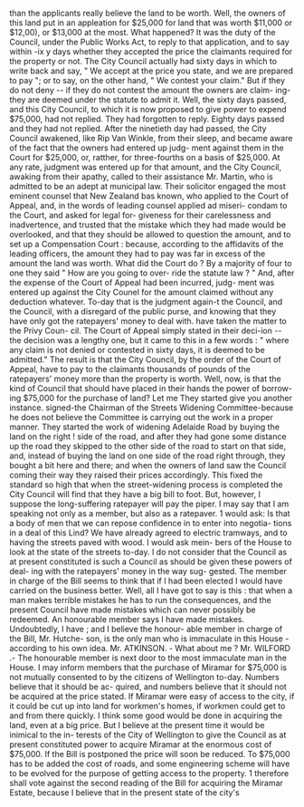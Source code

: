 than the applicants really believe the land to be worth. Well, the owners of this land put in an appleation for $25,000 for land that was worth $11,000 or $12,00), or $13,000 at the most. What happened? It was the duty of the Council, under the Public Works Act, to reply to that application, and to say within -ix y days whether they accepted the price the claimants required for the property or not. The City Council actually had sixty days in which to write back and say, " We accept at the price you state, and we are prepared to pay "; or to say, on the other hand, " We contest your claim." But if they do not deny -- if they do not contest the amount the owners are claim- ing-they are deemed under the statute to admit it. Well, the sixty days passed, and this City Council, to which it is now proposed to give power to expend $75,000, had not replied. They had forgotten to reply. Eighty days passed and they had not replied. After the ninetieth day had passed, the City Council awakened, like Rip Van Winkle, from their sleep, and became aware of the fact that the owners had entered up judg- ment against them in the Court for $25,000, or, ratther, for three-fourths on a basis of $25,000. At any rate, judgment was entered up for that amount, and the City Council, awaking from their apathy, called to their assistance Mr. Martin, who is admitted to be an adept at municipal law. Their solicitor engaged the most eminent counsel that New Zealand bas known, who applied to the Court of Appeal, and, in the words of leading counsel applied ad miseri- condam to the Court, and asked for legal for- giveness for their carelessness and inadvertence, and trusted that the mistake which they had made would be overlooked, and that they should be allowed to question the amount, and to set up a Compensation Court : because, according to the affidavits of the leading officers, the amount they had to pay was far in excess of the amount the land was worth. What did the Court do ? By a majority of four to one they said " How are you going to over- ride the statute law ? " And, after the expense of the Court of Appeal had been incurred, judg- ment was entered up against the City Counel for the amount claimed without any deduction whatever. To-day that is the judgment again-t the Council, and the Council, with a disregard of the public purse, and knowing that they have only got the ratepayers' money to deal with. have taken the matter to the Privy Coun- cil. The Court of Appeal simply stated in their deci-ion -- the decision was a lengthy one, but it came to this in a few words : " where any claim is not denied or contested in sixty days, it is deemed to be admitted." The result is that the City Council, by the order of the Court of Appeal, have to pay to the claimants thousands of pounds of the ratepayers' money more than the property is worth. Well, now, is that the kind of Council that should have placed in their hands the power of borrow- ing $75,000 for the purchase of land? Let me They started give you another instance. signed-the Chairman of the Streets Widening Committee-because he does not believe the Committee is carrying out the work in a proper manner. They started the work of widening Adelaide Road by buying the land on the right ! side of the road, and after they had gone some distance up the road they skipped to the other side of the road to start on that side, and, instead of buying the land on one side of the road right through, they bought a bit here and there; and when the owners of land saw the Council coming their way they raised their prices accordingly. This fixed the standard so high that when the street-widening process is completed the City Council will find that they have a big bill to foot. But, however, I suppose the long-suffering ratepayer will pay the piper. I may say that I am speaking not only as a member, but also as a ratepaver. 1 would ask: Is that a body of men that we can repose confidence in to enter into negotia- tions in a deal of this Lind? We have already agreed to electric tramways, and to having the streets paved with wood. I would ask mein- bers of the House to look at the state of the streets to-day. I do not consider that the Council as at present constituted is such a Council as should be given these powers of deal- ing with the ratepayers' money in the way sug- gested. The member in charge of the Bill seems to think that if I had been elected I would have carried on the business better. Well, all I have got to say is this : that when a man makes terrible mistakes he has to run the consequences, and the present Council have made mistakes which can never possibly be redeemed. An honourable member says I have made mistakes. Undoubtedly, I have ; and I believe the honour- able member in charge of the Bill, Mr. Hutche- son, is the only man who is immaculate in this House -according to his own idea. Mr. ATKINSON. - What about me ? Mr. WILFORD .- The honourable member is next door to the most immaculate man in the House. I may inform members that the purchase of Miramar for $75,000 is not mutually consented to by the citizens of Wellington to-day. Numbers believe that it should be ac- quired, and numbers believe that it should not be acquired at the price stated. If Miramar were easy of access to the city, if it could be cut up into land for workmen's homes, if workmen could get to and from there quickly. I think some good would be done in acquiring the land, even at a big price. But I believe at the present time it would be inimical to the in- terests of the City of Wellington to give the Council as at present constituted power to acquire Miramar at the enormous cost of $75,000. If the Bill is postponed the price will soon be reduced. To $75,000 has to be added the cost of roads, and some engineering scheme will have to be evolved for the purpose of getting access to the property. 1 therefore shall vote against the second reading of the Bill for acquiring the Miramar Estate, because I believe that in the present state of the city's 